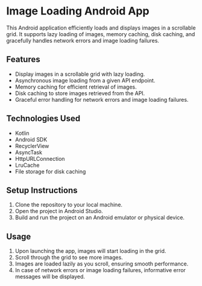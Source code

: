 # Image Loading Android App

This Android application efficiently loads and displays images in a scrollable grid. It supports lazy loading of images, memory caching, disk caching, and gracefully handles network errors and image loading failures.

## Features

- Display images in a scrollable grid with lazy loading.
- Asynchronous image loading from a given API endpoint.
- Memory caching for efficient retrieval of images.
- Disk caching to store images retrieved from the API.
- Graceful error handling for network errors and image loading failures.

## Technologies Used

- Kotlin
- Android SDK
- RecyclerView
- AsyncTask
- HttpURLConnection
- LruCache
- File storage for disk caching

## Setup Instructions

1. Clone the repository to your local machine.
2. Open the project in Android Studio.
3. Build and run the project on an Android emulator or physical device.

## Usage

1. Upon launching the app, images will start loading in the grid.
2. Scroll through the grid to see more images.
3. Images are loaded lazily as you scroll, ensuring smooth performance.
4. In case of network errors or image loading failures, informative error messages will be displayed.
